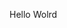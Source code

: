 Hello Wolrd


































































































































































































































































































































































































































































































































































































































































































































































































































































































































































































































































































































































































































































































































































































































































































































































































































































































































































































































































































































































































































































































































































































































































































































































































































































































































































































































































































































































































































































































































































































































































































































































































































